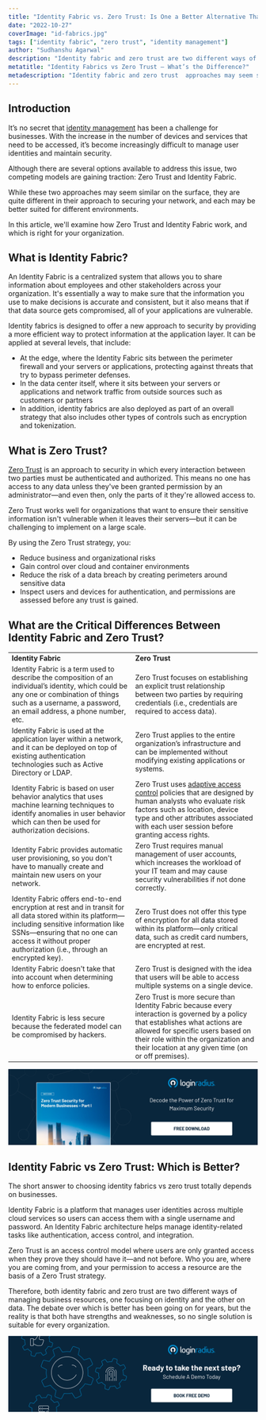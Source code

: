 ```yaml
---
title: "Identity Fabric vs. Zero Trust: Is One a Better Alternative Than The Other?"
date: "2022-10-27"
coverImage: "id-fabrics.jpg"
tags: ["identity fabric", "zero trust", "identity management"]
author: "Sudhanshu Agarwal"
description: "Identity fabric and zero trust are two different ways of managing business resources, one focusing on identity and the other on data. This blog will help you understand the difference between the two approaches and their benefits for your organization's security strategy."
metatitle: "Identity Fabrics vs Zero Trust – What’s the Difference?"
metadescription: "Identity fabric and zero trust  approaches may seem similar on the surface. In this article, we'll examine how both work, and which is right for your organization."
---
```


## Introduction

It’s no secret that [identity management](https://www.loginradius.com/blog/identity/identity-management-in-cloud-computing/) has been a challenge for businesses. With the increase in the number of devices and services that need to be accessed, it’s become increasingly difficult to manage user identities and maintain security.

Although there are several options available to address this issue, two competing models are gaining traction: Zero Trust and Identity Fabric.

While these two approaches may seem similar on the surface, they are quite different in their approach to securing your network, and each may be better suited for different environments.

In this article, we'll examine how Zero Trust and Identity Fabric work, and which is right for your organization.


## What is Identity Fabric? 

An Identity Fabric is a centralized system that allows you to share information about employees and other stakeholders across your organization. It's essentially a way to make sure that the information you use to make decisions is accurate and consistent, but it also means that if that data source gets compromised, all of your applications are vulnerable.

Identity fabrics is designed to offer a new approach to security by providing a more efficient way to protect information at the application layer. It can be applied at several levels, that include:



* At the edge, where the Identity Fabric sits between the perimeter firewall and your servers or applications, protecting against threats that try to bypass perimeter defenses.
* In the data center itself, where it sits between your servers or applications and network traffic from outside sources such as customers or partners
* In addition, identity fabrics are also deployed as part of an overall strategy that also includes other types of controls such as encryption and tokenization.


## What is Zero Trust? 

[Zero Trust](https://www.loginradius.com/blog/identity/beginners-guide-zero-trust-security/) is an approach to security in which every interaction between two parties must be authenticated and authorized. This means no one has access to any data unless they've been granted permission by an administrator—and even then, only the parts of it they're allowed access to. 

Zero Trust works well for organizations that want to ensure their sensitive information isn't vulnerable when it leaves their servers—but it can be challenging to implement on a large scale.

By using the Zero Trust strategy, you:

* Reduce business and organizational risks
* Gain control over cloud and container environments
* Reduce the risk of a data breach by creating perimeters around sensitive data
* Inspect users and devices for authentication, and permissions are assessed before any trust is gained.


## What are the Critical Differences Between Identity Fabric and Zero Trust?


<table>
  <tr>
   <td><strong>Identity Fabric</strong>
   </td>
   <td><strong>Zero Trust</strong>
   </td>
  </tr>
  <tr>
   <td>Identity Fabric is a term used to describe the composition of an individual’s identity, which could be any one or combination of things such as a username, a password, an email address, a phone number, etc.
   </td>
   <td>Zero Trust focuses on establishing an explicit trust relationship between two parties by requiring credentials (i.e., credentials are required to access data).
   </td>
  </tr>
  <tr>
   <td>Identity Fabric is used at the application layer within a network, and it can be deployed on top of existing authentication technologies such as Active Directory or LDAP.
   </td>
   <td>Zero Trust applies to the entire organization’s infrastructure and can be implemented without modifying existing applications or systems.
   </td>
  </tr>
  <tr>
   <td>Identity Fabric is based on user behavior analytics that uses machine learning techniques to identify anomalies in user behavior which can then be used for authorization decisions.
   </td>
   <td>Zero Trust uses <a href="https://www.loginradius.com/blog/identity/adaptive-authentication/">adaptive access control</a> policies that are designed by human analysts who evaluate risk factors such as location, device type and other attributes associated with each user session before granting access rights.
   </td>
  </tr>
  <tr>
   <td>Identity Fabric provides automatic user provisioning, so you don't have to manually create and maintain new users on your network.
   </td>
   <td>Zero Trust requires manual management of user accounts, which increases the workload of your IT team and may cause security vulnerabilities if not done correctly.
   </td>
  </tr>
  <tr>
   <td>Identity Fabric offers end-to-end encryption at rest and in transit for all data stored within its platform—including sensitive information like SSNs—ensuring that no one can access it without proper authorization (i.e., through an encrypted key).
   </td>
   <td>Zero Trust does not offer this type of encryption for all data stored within its platform—only critical data, such as credit card numbers, are encrypted at rest.
   </td>
  </tr>
  <tr>
   <td>Identity Fabric doesn't take that into account when determining how to enforce policies.
   </td>
   <td>Zero Trust is designed with the idea that users will be able to access multiple systems on a single device.
   </td>
  </tr>
  <tr>
   <td>Identity Fabric is less secure because the federated model can be compromised by hackers.
   </td>
   <td>Zero Trust is more secure than Identity Fabric because every interaction is governed by a policy that establishes what actions are allowed for specific users based on their role within the organization and their location at any given time (on or off premises).
   </td>
  </tr>
</table>


[![WP-Zero-Trust-Security-1](WP-Zero-Trust-Security-1.png)](https://www.loginradius.com/resource/zero-trust-security/)


## Identity Fabric vs Zero Trust: Which is Better?

The short answer to choosing identity fabrics vs zero trust totally depends on businesses.

Identity Fabric is a platform that manages user identities across multiple cloud services so users can access them with a single username and password. An Identity Fabric architecture helps manage identity-related tasks like authentication, access control, and integration. 

Zero Trust is an access control model where users are only granted access when they prove they should have it—and not before. Who you are, where you are coming from, and your permission to access a resource are the basis of a Zero Trust strategy.

Therefore, both identity fabric and zero trust are two different ways of managing business resources, one focusing on identity and the other on data. The debate over which is better has been going on for years, but the reality is that both have strengths and weaknesses, so no single solution is suitable for every organization.





[![book-a-demo-loginradius](../../assets/book-a-demo-loginradius.png)](https://www.loginradius.com/book-a-demo/)
